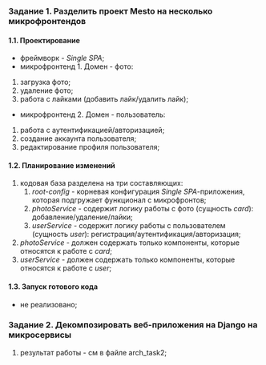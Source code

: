 ### Задание 1. Разделить проект Mesto на несколько микрофронтендов
#### 1.1. Проектирование
- фреймворк - *Single SPA*;
- микрофронтенд 1. Домен - фото:
1. загрузка фото;
2. удаление фото;
3. работа с лайками (добавить лайк/удалить лайк);

- микрофронтенд 2. Домен - пользователь:
1. работа с аутентификацией/авторизацией;
2. создание аккаунта пользователя;
3. редактирование профиля пользователя;

#### 1.2. Планирование изменений
1. кодовая база разделена на три составляющих:
   1. *root-config* - корневая конфигурация *Single SPA*-приложения, которая подгружает функционал с микрофронтов;
   2. *photoService* - содержит логику работы с фото (сущность *card*): добавление/удаление/лайки;
   3. *userService* - содержит логику работы с пользователем (сущность *user*): регистрация/аутентификация/авторизация;
2. *photoService* - должен содержать только компоненты, которые относятся к работе с *card*;
3. *userService* - должен содержать только компоненты, которые относятся к работе с *user*;

#### 1.3. Запуск готового кода
- не реализовано;

### Задание 2. Декомпозировать веб-приложения на Django на микросервисы
1. результат работы - см в файле arch_task2;

